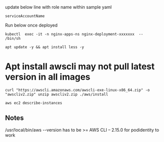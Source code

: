 
update below line with role name within sample yaml

`serviceAccountName`

Run below once deployed

`kubectl  exec -it -n nginx-apps-ns nginx-deployment-xxxxxxx  -- /bin/sh`

`apt update -y && apt install less -y`

# Apt install awscli may not pull latest version in all images
`
curl "https://awscli.amazonaws.com/awscli-exe-linux-x86_64.zip" -o "awscliv2.zip"
unzip awscliv2.zip
./aws/install
`

`aws ec2 describe-instances`



## Notes

/usr/local/bin/aws --version has to be >= AWS CLI – 2.15.0 for podidentity to work